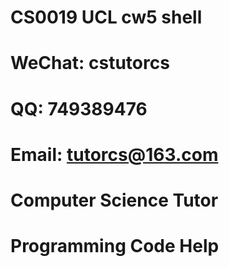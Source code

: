 # CS0019 UCL cw5 shell

# WeChat: cstutorcs

# QQ: 749389476

# Email: tutorcs@163.com

# Computer Science Tutor

# Programming Code Help
